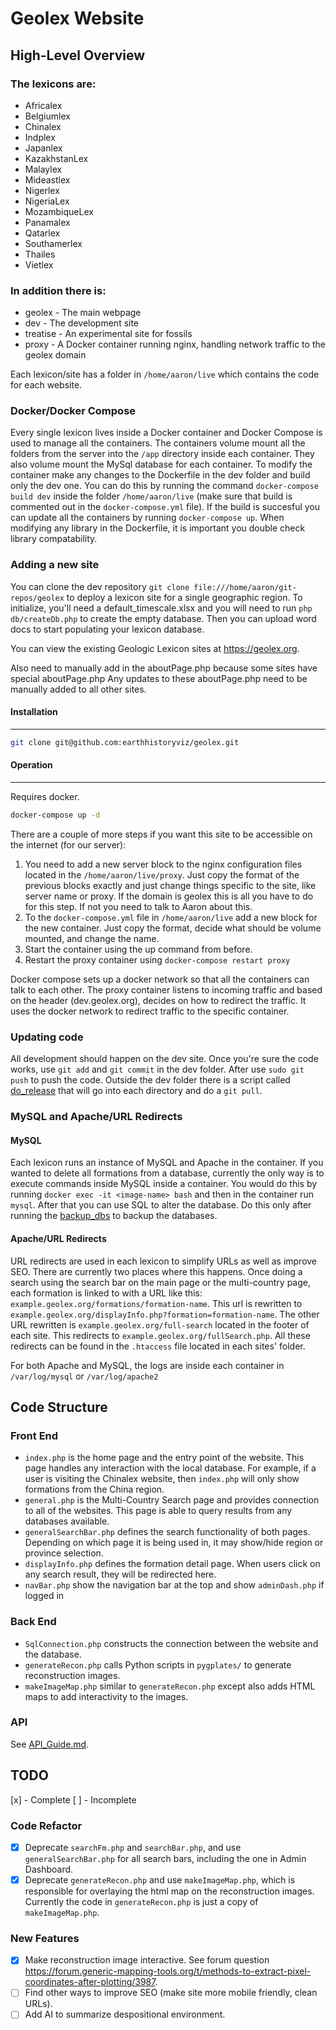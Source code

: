# Geolex Website

## High-Level Overview

### The lexicons are:
* Africalex
* Belgiumlex
* Chinalex
* Indplex
* Japanlex
* KazakhstanLex
* Malaylex
* Mideastlex
* Nigerlex
* NigeriaLex
* MozambiqueLex
* Panamalex
* Qatarlex
* Southamerlex
* Thailes
* Vietlex

### In addition there is:
* geolex - The main webpage
* dev - The development site
* treatise - An experimental site for fossils
* proxy - A Docker container running nginx, handling network traffic to the geolex domain

Each lexicon/site has a folder in `/home/aaron/live` which contains the code for each website.

### Docker/Docker Compose
Every single lexicon lives inside a Docker container and Docker Compose is used to manage all the containers. The containers volume mount all the folders from the server into the `/app` directory inside each container. They also volume mount the MySql database for each container. To modify the container make any changes to the Dockerfile in the dev folder and build only the dev one. You can do this by running the command `docker-compose build dev` inside the folder `/home/aaron/live` (make sure that build is commented out in the `docker-compose.yml` file). If the build is succesful you can update all the containers by running `docker-compose up`. When modifying any library in the Dockerfile, it is important you double check library compatability.

### Adding a new site
You can clone the dev repository `git clone file:///home/aaron/git-repos/geolex` to deploy a lexicon site for a single geographic region.  To initialize,
you'll need a default_timescale.xlsx and you will need to run `php db/createDb.php` to create the
empty database.  Then you can upload word docs to start populating your lexicon database.

You can view the existing Geologic Lexicon sites at https://geolex.org.

Also need to manually add in the aboutPage.php because some sites have special aboutPage.php
Any updates to these aboutPage.php need to be manually added to all other sites.

#### Installation
---------------

```bash
git clone git@github.com:earthhistoryviz/geolex.git
```

#### Operation
-------------
Requires docker.

```bash
docker-compose up -d
```
There are a couple of more steps if you want this site to be accessible on the internet (for our server):
1. You need to add a new server block to the nginx configuration files located in the `/home/aaron/live/proxy`. Just copy the format of the previous blocks exactly and just change things specific to the site, like server name or proxy. If the domain is geolex this is all you have to do for this step. If not you need to talk to Aaron about this.
2. To the `docker-compose.yml` file in `/home/aaron/live` add a new block for the new container. Just copy the format, decide what should be volume mounted, and change the name.
3. Start the container using the up command from before.
4. Restart the proxy container using `docker-compose restart proxy`

Docker compose sets up a docker network so that all the containers can talk to each other. The proxy container listens to incoming traffic and based on the header (dev.geolex.org), decides on how to redirect the traffic. It uses the docker network to redirect traffic to the specific container.

### Updating code
All development should happen on the dev site. Once you're sure the code works, use `git add` and `git commit` in the dev folder. After use `sudo git push` to push the code. Outside the dev folder there is a script called [do_release](./do_release) that will go into each directory and do a `git pull`.

### MySQL and Apache/URL Redirects

#### MySQL
Each lexicon runs an instance of MySQL and Apache in the container. If you wanted to delete all formations from a database, currently the only way is to execute commands inside MySQL inside a container. You would do this by running `docker exec -it <image-name> bash` and then in the container run `mysql`. After that you can use SQL to alter the database. Do this only after running the [backup_dbs](./backup_dbs) to backup the databases.

#### Apache/URL Redirects
URL redirects are used in each lexicon to simplify URLs as well as improve SEO. There are currently two places where this happens. Once doing a search using the search bar on the main page or the multi-country page, each formation is linked to with a URL like this: `example.geolex.org/formations/formation-name`. This url is rewritten to `example.geolex.org/displayInfo.php?formation=formation-name`. The other URL rewritten is `example.geolex.org/full-search` located in the footer of each site. This redirects to `example.geolex.org/fullSearch.php`. All these redirects can be found in the `.htaccess` file located in each sites' folder.

For both Apache and MySQL, the logs are inside each container in `/var/log/mysql` or `/var/log/apache2`

## Code Structure

### Front End
* `index.php` is the home page and the entry point of the website. This page handles any interaction with the local database. For example, if a user is visiting the Chinalex website, then `index.php` will only show formations from the China region.
* `general.php` is the Multi-Country Search page and provides connection to all of the websites. This page is able to query results from any databases available.
* `generalSearchBar.php` defines the search functionality of both pages. Depending on which page it is being used in, it may show/hide region or province selection.
* `displayInfo.php` defines the formation detail page. When users click on any search result, they will be redirected here.
* `navBar.php` show the navigation bar at the top and show `adminDash.php` if logged in

### Back End
* `SqlConnection.php` constructs the connection between the website and the database.
* `generateRecon.php` calls Python scripts in `pygplates/` to generate reconstruction images.
* `makeImageMap.php` similar to `generateRecon.php` except also adds HTML maps to add interactivity to the images.

### API
See [API_Guide.md](./API_Guide.md).

## TODO
[x] - Complete
[ ] - Incomplete

### Code Refactor
- [x] Deprecate `searchFm.php` and `searchBar.php`, and use `generalSearchBar.php` for all search bars, including the one in Admin Dashboard.
- [X] Deprecate `generateRecon.php` and use `makeImageMap.php`, which is responsible for overlaying the html map on the reconstruction images. Currently the code in `generateRecon.php` is just a copy of `makeImageMap.php`.

### New Features
* [x] Make reconstruction image interactive. See forum question https://forum.generic-mapping-tools.org/t/methods-to-extract-pixel-coordinates-after-plotting/3987.
* [ ] Find other ways to improve SEO (make site more mobile friendly, clean URLs).
* [ ] Add AI to summarize despositional environment.